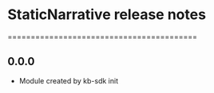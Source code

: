 # StaticNarrative release notes
=========================================

0.0.0
-----
* Module created by kb-sdk init
